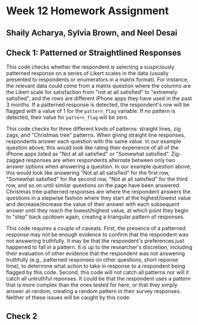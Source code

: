 # Week 12 Homework Assignment
## Shaily Acharya, Sylvia Brown, and Neel Desai

## Check 1: Patterned or Straightlined Responses

This code checks whether the respondent is selecting a suspiciously patterned response on a series of Likert scales in the data (usually presented to respondents or enumerators in a matrix format). For instance, the relevant data could come from a matrix question where the columns are the Likert scale for satisfaction from "not at all satisfied" to "extremely satisfied", and the rows are different iPhone apps they have used in the past 3 months. If a patterned response is detected, the respondent's row will be flagged with a value of 1 for the `pattern_flag` variable. If no pattern is detected, their value for `pattern_flag` will be zero.

This code checks for three different kinds of patterns: straight lines, zig zags, and "Christmas tree" patterns. When giving straight line responses, respondents answer each question with the same value. In our example question above, this would look like rating their experience of all of the iPhone apps listed as "Not at all satisfied" or "Somewhat satisfied". Zig-zagged responses are when respondents alternate between only two answer options when answering a question. In our example question above, this would look like answering "Not at all satisfied" for the first row, "Somewhat satisfied" for the second row, "Not at all satisfied" for the third row, and so on until similar questions on the page have been answered. Christmas tree-patterned responses are where the respondent answers the questions in a stepwise fashion where they start at the highest/lowest value and decrease/increase the value of their answer with each subsequent answer until they reach the lowest/highest value, at which point they begin to "step" back up/down again, creating a triangular pattern of responses.

This code requires a couple of caveats. First, the presence of a patterned response may not be enough evidence to confirm that the respondent was not answering truthfully. It may be that the respondent's preferences just happened to fall in a pattern. It is up to the researcher's discretion, including their evaluation of other evidence that the respondent was not answering truthfully (e.g., patterned responses on other questions, short reponse time), to determine what action to take in response to a respondent being flagged by this code. Second, this code will not catch all patterns nor will it catch all untruthful reponses. It could be that the respondent uses a pattern that is more complex than the ones tested for here, or that they simply answer at random, creating a random pattern in their survey responses. Neither of these issues will be caught by this code.

## Check 2

